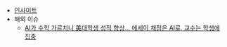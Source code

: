 - [인사이트](https://www.analyticsinsight.net/)
- 해외 이슈
    - [AI가 수학 가르치니 美대학생 성적 향상… 에세이 채점은 AI로, 교수는 학생에 집중](https://www.chosun.com/economy/tech_it/2023/10/18/PNMS7TJMEZAQFFUUKHYJ4TEAMA/)
    